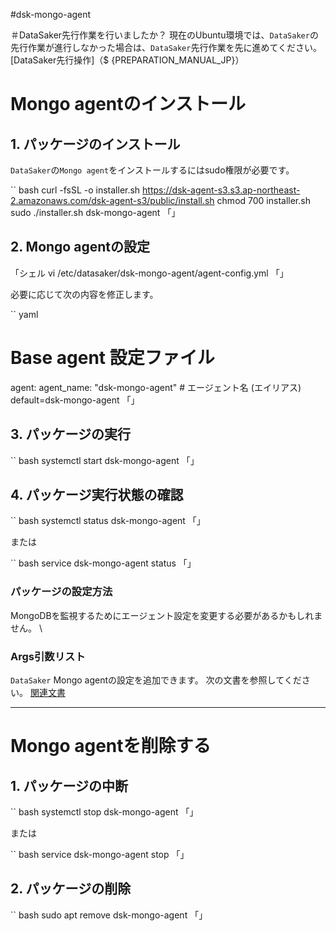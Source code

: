#dsk-mongo-agent

＃DataSaker先行作業を行いましたか？
現在のUbuntu環境では、`DataSaker`の先行作業が進行しなかった場合は、`DataSaker`先行作業を先に進めてください。 [DataSaker先行操作]（$ {PREPARATION_MANUAL_JP}）

# Mongo agentのインストール
## 1. パッケージのインストール
`DataSaker`の`Mongo agent`をインストールするにはsudo権限が必要です。
<!--
example API Key : VAR_GLOBAL_APIKEY=1234567890abcdef1234567890abcdef
 -->
`` bash
curl -fsSL -o installer.sh https://dsk-agent-s3.s3.ap-northeast-2.amazonaws.com/dsk-agent-s3/public/install.sh
chmod 700 installer.sh
sudo ./installer.sh dsk-mongo-agent
「」

## 2. Mongo agentの設定

「シェル
vi /etc/datasaker/dsk-mongo-agent/agent-config.yml
「」

必要に応じて次の内容を修正します。

`` yaml
# Base agent 設定ファイル
agent:
  agent_name: "dsk-mongo-agent" # エージェント名 (エイリアス) default=dsk-mongo-agent
「」

## 3. パッケージの実行

`` bash
systemctl start dsk-mongo-agent
「」

## 4. パッケージ実行状態の確認

`` bash
systemctl status dsk-mongo-agent
「」

または

`` bash
service dsk-mongo-agent status
「」

### パッケージの設定方法

MongoDBを監視するためにエージェント設定を変更する必要があるかもしれません。 \

### Args引数リスト

`DataSaker` Mongo agentの設定を追加できます。
次の文書を参照してください。 [関連文書](../../../../../settings/dsk-mongo-agent/settings.md)

---
# Mongo agentを削除する

## 1. パッケージの中断

`` bash
systemctl stop dsk-mongo-agent
「」

または

`` bash
service dsk-mongo-agent stop
「」

## 2. パッケージの削除

`` bash
sudo apt remove dsk-mongo-agent
「」